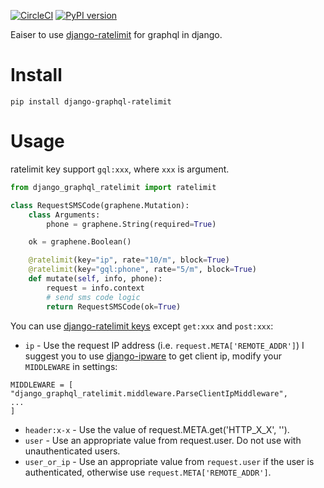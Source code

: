 [![CircleCI](https://circleci.com/gh/o3o3o/django-graphql-ratelimit.svg?style=svg)](https://circleci.com/gh/o3o3o/django-graphql-ratelimit) [![PyPI version](https://badge.fury.io/py/django-graphql-ratelimit.svg)](https://badge.fury.io/py/django-graphql-ratelimit)

Eaiser to use [django-ratelimit](https://github.com/jsocol/django-ratelimit) for graphql in django.


# Install

```
pip install django-graphql-ratelimit
```

# Usage

ratelimit key support `gql:xxx`, where `xxx` is argument.

```python
from django_graphql_ratelimit import ratelimit

class RequestSMSCode(graphene.Mutation):
    class Arguments:
        phone = graphene.String(required=True)

    ok = graphene.Boolean()

    @ratelimit(key="ip", rate="10/m", block=True)
    @ratelimit(key="gql:phone", rate="5/m", block=True)
    def mutate(self, info, phone):
        request = info.context
        # send sms code logic
        return RequestSMSCode(ok=True)
```
You can use [django-ratelimit keys](https://django-ratelimit.readthedocs.io/en/latest/keys.html#common-keys) except `get:xxx` and `post:xxx`:
* `ip`  - Use the request IP address (i.e. `request.META['REMOTE_ADDR']`)
I suggest you to use [django-ipware](https://github.com/un33k/django-ipware) to get client ip, modify your `MIDDLEWARE` in settings: 
```
MIDDLEWARE = [
"django_graphql_ratelimit.middleware.ParseClientIpMiddleware",
...
]
```

* `header:x-x`   - Use the value of request.META.get('HTTP_X_X', '').
* `user`  - Use an appropriate value from request.user. Do not use with unauthenticated users.
* `user_or_ip`   - Use an appropriate value from `request.user` if the user is authenticated, otherwise use `request.META['REMOTE_ADDR']`.
